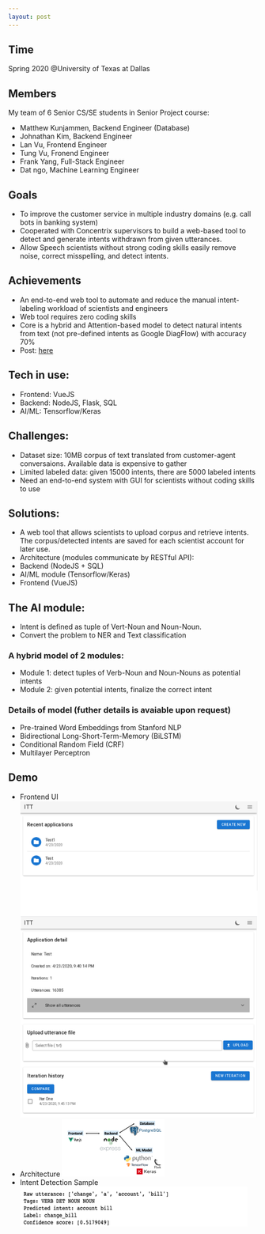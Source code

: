 ```yaml
---
layout: post
---
```


## Time
Spring 2020 @University of Texas at Dallas

## Members
My team of 6 Senior CS/SE students in Senior Project course:
* Matthew Kunjammen, Backend Engineer (Database)
* Johnathan Kim, Backend Engineer
* Lan Vu, Frontend Engineer
* Tung Vu, Fronend Engineer
* Frank Yang, Full-Stack Engineer
* Dat ngo, Machine Learning Engineer

## Goals
* To improve the customer service in multiple industry domains (e.g. call bots in banking system)
* Cooperated with Concentrix supervisors to build a web-based tool to detect and generate intents withdrawn from given utterances.
* Allow Speech scientists without strong coding skills easily remove noise, correct misspelling, and detect intents. 

## Achievements
* An end-to-end web tool to automate and reduce the manual intent-labeling workload of scientists and engineers
* Web tool requires zero coding skills
* Core is a hybrid and Attention-based model to detect natural intents from text (not pre-defined intents as Google DiagFlow) with accuracy 70%
* Post: [here](https://cpb-us-e2.wpmucdn.com/sites.utdallas.edu/dist/0/381/files/2021/07/Proj-1003-Concentrix-Interaction-Tunning-Tool.pdf)

## Tech in use:
* Frontend: VueJS
* Backend: NodeJS, Flask, SQL
* AI/ML: Tensorflow/Keras

## Challenges:
* Dataset size: 10MB corpus of text translated from customer-agent conversaions. Available data is expensive to gather
* Limited labeled data: given 15000 intents, there are 5000 labeled intents
* Need an end-to-end system with GUI for scientists without coding skills to use

## Solutions:
* A web tool that allows scientists to upload corpus and retrieve intents. The corpus/detected intents are saved for each scientist account for later use.
* Architecture (modules communicate by RESTful API): 
* Backend (NodeJS + SQL)
* AI/ML module (Tensorflow/Keras)
* Frontend (VueJS)

## The AI module:
* Intent is defined as tuple of Vert-Noun and Noun-Noun.
* Convert the problem to NER and Text classification

### A hybrid model of 2 modules:
* Module 1: detect tuples of Verb-Noun and Noun-Nouns as potential intents
* Module 2: given potential intents, finalize the correct intent

### Details of model (futher details is avaiable upon request)
* Pre-trained Word Embeddings from Stanford NLP
* Bidirectional Long-Short-Term-Memory (BiLSTM)
* Conditional Random Field (CRF)
* Multilayer Perceptron

## Demo
* Frontend UI
 ![Frontend UI](/assets/web_app.png)
* Architecture
 ![Architecure](/assets/itt_architecture.png)
* Intent Detection Sample
 ![Intent Detection](/assets/intent_sample.png) 
